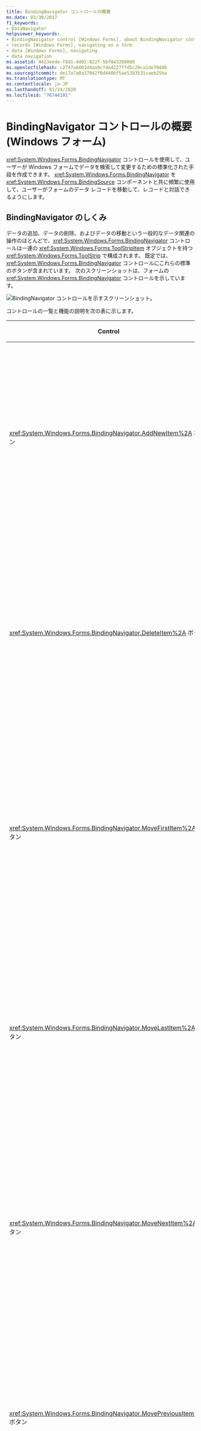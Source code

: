 ```yaml
---
title: BindingNavigator コントロールの概要
ms.date: 03/30/2017
f1_keywords:
- DataNavigator
helpviewer_keywords:
- BindingNavigator control [Windows Forms], about BindingNavigator control
- records [Windows Forms], navigating on a form
- data [Windows Forms], navigating
- data navigation
ms.assetid: 4423eede-f8d1-4d02-822f-5bf8432680d0
ms.openlocfilehash: c2747a6801d4aa9cfde4227ffd5c29ca1de78d48
ms.sourcegitcommit: de17a7a0a37042f0d4406f5ae5393531caeb25ba
ms.translationtype: MT
ms.contentlocale: ja-JP
ms.lasthandoff: 01/24/2020
ms.locfileid: "76744101"
---
```

# <a name="bindingnavigator-control-overview-windows-forms"></a>BindingNavigator コントロールの概要 (Windows フォーム)
<xref:System.Windows.Forms.BindingNavigator> コントロールを使用して、ユーザーが Windows フォームでデータを検索して変更するための標準化された手段を作成できます。 <xref:System.Windows.Forms.BindingNavigator> を <xref:System.Windows.Forms.BindingSource> コンポーネントと共に頻繁に使用して、ユーザーがフォームのデータ レコードを移動して、レコードと対話できるようにします。  
  
## <a name="how-the-bindingnavigator-works"></a>BindingNavigator のしくみ  

 データの追加、データの削除、およびデータの移動という一般的なデータ関連の操作のほとんどで、<xref:System.Windows.Forms.BindingNavigator> コントロールは一連の <xref:System.Windows.Forms.ToolStripItem> オブジェクトを持つ <xref:System.Windows.Forms.ToolStrip> で構成されます。 既定では、<xref:System.Windows.Forms.BindingNavigator> コントロールにこれらの標準のボタンが含まれています。 次のスクリーンショットは、フォームの <xref:System.Windows.Forms.BindingNavigator> コントロールを示しています。
  
 ![BindingNavigator コントロールを示すスクリーンショット。](./media/bindingnavigator-control-overview-windows-forms/bindingnavigator-control-form.gif)  
  
 コントロールの一覧と機能の説明を次の表に示します。  
  
|Control|関数|  
|-------------|--------------|  
|<xref:System.Windows.Forms.BindingNavigator.AddNewItem%2A> ボタン|基になるデータ ソースに新しい行を挿入します。|  
|<xref:System.Windows.Forms.BindingNavigator.DeleteItem%2A> ボタン|基になるデータ ソースから現在の行を削除します。|  
|<xref:System.Windows.Forms.BindingNavigator.MoveFirstItem%2A> ボタン|基になるデータ ソースの最初の項目に移動します。|  
|<xref:System.Windows.Forms.BindingNavigator.MoveLastItem%2A> ボタン|基になるデータ ソースの最後の項目に移動します。|  
|<xref:System.Windows.Forms.BindingNavigator.MoveNextItem%2A> ボタン|基になるデータ ソースの次の項目に移動します。|  
|<xref:System.Windows.Forms.BindingNavigator.MovePreviousItem%2A> ボタン|基になるデータ ソースの前の項目に移動します。|  
|<xref:System.Windows.Forms.BindingNavigator.PositionItem%2A> テキスト ボックス|基になるデータ ソース内の現在の位置を返します。|  
|<xref:System.Windows.Forms.BindingNavigator.CountItem%2A> テキスト ボックス|基になるデータ ソースの項目の総数を返します。|  
  
 このコレクションの各コントロールに対して、同じ機能をプログラムで提供する <xref:System.Windows.Forms.BindingSource> コンポーネントの対応するメンバーが存在します。 たとえば、<xref:System.Windows.Forms.BindingNavigator.MoveFirstItem%2A> ボタンは <xref:System.Windows.Forms.BindingSource> コンポーネントの <xref:System.Windows.Forms.BindingSource.MoveFirst%2A> メソッドに対応し、<xref:System.Windows.Forms.BindingNavigator.DeleteItem%2A> ボタンは <xref:System.Windows.Forms.BindingSource.RemoveCurrent%2A> メソッドに対応します。  
  
 既定のボタンがアプリケーションに適していない場合、またはその他の種類の機能をサポートするために追加のボタンを必要とする場合は、独自の <xref:System.Windows.Forms.ToolStrip> ボタンを指定できます。 「[方法 : Windows フォーム BindingNavigator コントロールに [Load]、[Save]、[Cancel] の各ボタンを追加する](load-save-and-cancel-bindingnavigator.md)」も参照してください。  
  
## <a name="see-also"></a>関連項目

- <xref:System.Windows.Forms.BindingNavigator>
- <xref:System.Windows.Forms.BindingSource>
- [BindingNavigator コントロール](bindingnavigator-control-windows-forms.md)
